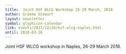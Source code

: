 ```yaml
---
title:  Joint HSF WLCG Workshop 26-29 March, 2018
author: Graeme Stewart
layout: newsletter
symbol: glyphicon-calendar
link: events/2017/12/20/hsf-wlcg-naples.html
until: 2018-03-26
---
```

Joint HSF WLCG workshop in Naples, 26-29 March 2018.
